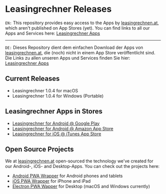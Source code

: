 # Leasingrechner Releases


`EN:` This repository provides easy access to the Apps by [leasingrechnen.at](https://www.leasingrechnen.at), which aren't published on App Stores (yet).
You can find links to all our Apps and Services here: [Leasingrechner Apps](https://www.leasingrechnen.at/apps)

---

`DE:` Dieses Repository dient dem einfachen Download der Apps von [leasingrechnen.at](https://www.leasingrechnen.at), die (noch) nicht in einem App Store veröffentlicht sind.
Die Links zu allen unseren Apps und Services finden Sie hier: [Leasingrechner Apps](https://www.leasingrechnen.at/apps)

## Current Releases
- Leasingrechner 1.0.4 for macOS
- Leasingrechner 1.0.4 for Windows (Portable)

## Leasingrechner Apps in Stores
- [Leasingrechner for Android @ Google Play](https://play.google.com/store/apps/details?id=at.xtools.leasingrechner)
- [Leasingrechner for Android @ Amazon App Store](https://www.amazon.de/Leasing-Rechner-f%C3%BCr-%C3%96sterreich-berechnen/dp/B077VZR1ZB)
- [Leasingrechner for iOS @ iTunes App Store](https://itunes.apple.com/at/app/leasing-rechner-%C3%B6sterreich/id1304432852?l=de&mt=8)

## Open Source Projects
We at [leasingrechnen.at](https://www.leasingrechnen.at) open-sourced the technology we've created for our Android-, iOS- and Desktop-Apps. You can check out the projects here:
- [Android PWA Wrapper](https://github.com/xtools-at/Android-PWA-Wrapper) for Android phones and tablets
- [iOS PWA Wrapper](https://github.com/xtools-at/iOS-PWA-Wrapper) for iPhone and iPad
- [Electron PWA Wapper](https://github.com/xtools-at/Electron-PWA-Wrapper) for Desktop (macOS and Windows currently)
